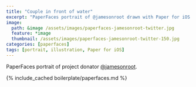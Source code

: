 ```yaml
---
title: "Couple in front of water"
excerpt: "PaperFaces portrait of @jamesonroot drawn with Paper for iOS on an iPad."
image: 
  path: &image /assets/images/paperfaces-jamesonroot-twitter.jpg 
  feature: *image
  thumbnail: /assets/images/paperfaces-jamesonroot-twitter-150.jpg
categories: [paperfaces]
tags: [portrait, illustration, Paper for iOS]
---
```


PaperFaces portrait of project donator [@jamesonroot](https://twitter.com/jamesonroot).

{% include_cached boilerplate/paperfaces.md %}
